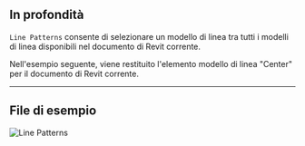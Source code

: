 ## In profondità
`Line Patterns` consente di selezionare un modello di linea tra tutti i modelli di linea disponibili nel documento di Revit corrente.

Nell'esempio seguente, viene restituito l'elemento modello di linea "Center" per il documento di Revit corrente.
___
## File di esempio

![Line Patterns](./DSRevitNodesUI.LinePatterns_img.jpg)
